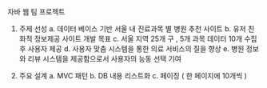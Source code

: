 자바 웹 팀 프로젝트


1. 주제 선성
  a. 데이터 베이스 기반 서울 내 진료과목 별 병원 추천 사이트
  b. 유저 친화적 정보제공 사이트 개발 목표
  c. 서울 지역 25개 구 , 5개 과목 데이터 10개 수집 후 사용자 제공
  d. 사용자 맞춤 시스템을 통한 의료 서비스의 질을 향상
  e. 병원 정보와 리뷰 시스템을 제공함으로서 사용자의 능동 선택 기여
  
2. 주요 설계
  a. MVC 패턴
  b. DB 내용 리스트화
  c. 페이징 ( 한 페이지에 10개씩 )
